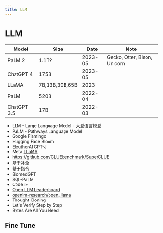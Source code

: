 ```yaml
---
title: LLM
---
```


# LLM

| Model       | Size           | Date    | Note                         |
| ----------- | -------------- | ------- | ---------------------------- |
| PaLM 2      | 1.1T?          | 2023-05 | Gecko, Otter, Bison, Unicorn |
| ChatGPT 4   | 175B           | 2023-05 |
| LLaMA       | 7B,13B,30B,65B | 2023    |
| PaLM        | 520B           | 2022-04 |
| ChatGPT 3.5 | 17B            | 2022-03 |

- LLM - Large Language Model - 大型语言模型
- PaLM - Pathways Language Model
- Google Flamingo
- Hugging Face Bloom
- EleutherAI GPT-J
- Meta [LLaMA](./llama.md)
- https://github.com/CLUEbenchmark/SuperCLUE
- 基于补全
- 基于指令
- BiomedGPT
- SQL-PaLM
- CodeTF
- [Open LLM Leaderboard](https://huggingface.co/spaces/HuggingFaceH4/open_llm_leaderboard)
- [openlm-research/open_llama](https://github.com/openlm-research/open_llama)
- Thought Cloning
- Let's Verify Step by Step
- Bytes Are All You Need

## Fine Tune
